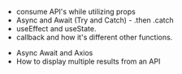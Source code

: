  <!-- first meetup -->
- consume API's while utilizing props
- Async and Await (Try and Catch) - .then .catch 
- useEffect and useState.
- callback and how it's different other functions.

<!-- Second meetup -->
- Async Await and Axios
- How to display multiple results from an API